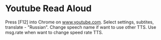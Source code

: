 # Youtube Read Aloud
Press [F12] into Chrome on www.youtube.com. Select settings, subtites, translate - "Russian".
Change speech name if want to use other TTS.
Use msg.rate when want to change speed rate TTS.